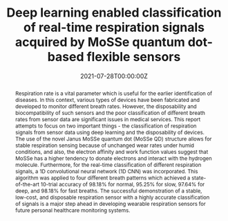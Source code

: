---
title: "Deep learning enabled classification of real-time respiration signals acquired by MoSSe quantum dot-based flexible sensors"

# Authors
# If you created a profile for a user (e.g. the default `admin` user), write the username (folder name) here 
# and it will be replaced with their full name and linked to their profile.
authors:
- Naveen Bokka
- admin
- Parikshit Sahatiya

author_notes:


date: "2021-07-28T00:00:00Z"
doi: "https://doi.org/10.1039/D1TB01237A"


# Schedule page publish date (NOT publication's date).
publishDate: "2021-07-28T00:00:00Z"

# Publication type.
# Legend: 0 = Uncategorized; 1 = Conference paper; 2 = Journal article;
# 3 = Preprint / Working Paper; 4 = Report; 5 = Book; 6 = Book section;
# 7 = Thesis; 8 = Patent
publication_types: ["2"]

# Publication name and optional abbreviated publication name.
publication: In *Journal of Materials Chemistry B*
publication_short: In *Journal of Materials Chemistry B*

abstract: Respiration rate is a vital parameter which is useful for the earlier identification of diseases. In this context, various types of devices have been fabricated and developed to monitor different breath rates. However, the disposability and biocompatibility of such sensors and the poor classification of different breath rates from sensor data are significant issues in medical services. This report attempts to focus on two important things - the classification of respiration signals from sensor data using deep learning and the disposability of devices. The use of the novel Janus MoSSe quantum dot (MoSSe QD) structure allows for stable respiration sensing because of unchanged wear rates under humid conditions, and also, the electron affinity and work function values suggest that MoSSe has a higher tendency to donate electrons and interact with the hydrogen molecule. Furthermore, for the real-time classification of different respiration signals, a 1D convolutional neural network (1D CNN) was incorporated. This algorithm was applied to four different breath patterns which achieved a state-of-the-art 10-trial accuracy of 98.18% for normal, 95.25% for slow, 97.64% for deep, and 98.18% for fast breaths. The successful demonstration of a stable, low-cost, and disposable respiration sensor with a highly accurate classification of signals is a major step ahead in developing wearable respiration sensors for future personal healthcare monitoring systems.



# Summary. An optional shortened abstract.
summary: We measure respiration rate by fabricating a stable MoSSe QD based sensor and use neural networks for real-time classification of respiration signals. 

tags: []

# Display this page in the Featured widget?
featured: true

# Custom links (uncomment lines below)
# links:
# - name: Custom Link
#   url: https://www.sciencedirect.com/science/article/abs/pii/S0010482521005771

url_pdf: ''
url_code: ''
url_dataset: ''
url_poster: ''
url_project: ''
url_slides: ''
url_source: ''
url_video: ''

# Featured image
# To use, add an image named `featured.jpg/png` to your page's folder. 
image:
  caption: 
  focal_point: 
  preview_only: false

# Associated Projects (optional).
#   Associate this publication with one or more of your projects.
#   Simply enter your project's folder or file name without extension.
#   E.g. `internal-project` references `content/project/internal-project/index.md`.
#   Otherwise, set `projects: []`.
#projects:
#- example

# Slides (optional).
#   Associate this publication with Markdown slides.
#   Simply enter your slide deck's filename without extension.
#   E.g. `slides: "example"` references `content/slides/example/index.md`.
#   Otherwise, set `slides: ""`.
#slides: example
---